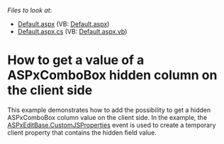<!-- default file list -->
*Files to look at*:

* [Default.aspx](./CS/WebSite/Default.aspx) (VB: [Default.aspx](./VB/WebSite/Default.aspx))
* [Default.aspx.cs](./CS/WebSite/Default.aspx.cs) (VB: [Default.aspx.vb](./VB/WebSite/Default.aspx.vb))
<!-- default file list end -->
# How to get a value of a ASPxComboBox hidden column on the client side


<p>This example demonstrates how to add the possibility to get a hidden ASPxComboBox column value on the client side. In the example, the <a href="http://documentation.devexpress.com/#AspNet/DevExpressWebASPxEditorsASPxEditBase_CustomJSPropertiestopic"><u>ASPxEditBase.CustomJSProperties</u></a> event is used to create a temporary client property that contains the hidden field value.</p>

<br/>


